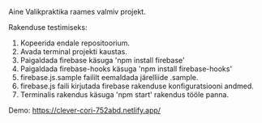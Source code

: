 Aine Valikpraktika raames valmiv projekt.

Rakenduse testimiseks:
1. Kopeerida endale repositoorium.
2. Avada terminal projekti kaustas.
3. Paigaldada firebase käsuga 'npm install firebase'
4. Paigaldada firebase-hooks käsuga 'npm install firebase-hooks'
5. firebase.js.sample faililt eemaldada järelliide .sample.
6. firebase.js faili kirjutada firebase rakenduse konfiguratsiooni andmed.
7. Terminalis rakendus käsuga 'npm start' rakendus tööle panna.

Demo:
https://clever-cori-752abd.netlify.app/
